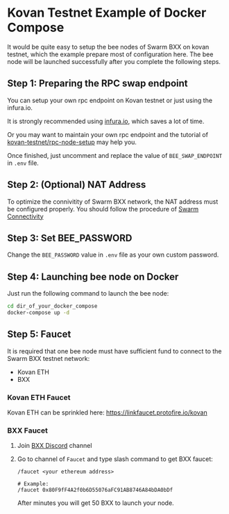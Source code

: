 # Kovan Testnet Example of Docker Compose

It would be quite easy to setup the bee nodes of Swarm BXX on kovan testnet, which the example prepare most of configuration here. The bee node will be launched successfully after you complete the following steps.

## Step 1: Preparing the RPC swap endpoint

You can setup your own rpc endpoint on Kovan testnet or just using the infura.io.

It is strongly recommended using [infura.io](https://infura.io/), which saves a lot of time.

Or you may want to maintain your own rpc endpoint and the tutorial of [kovan-testnet/rpc-node-setup](https://github.com/kovan-testnet/rpc-node-setup) may help you.

Once finished, just uncomment and replace the value of `BEE_SWAP_ENDPOINT` in `.env` file.

## Step 2: (Optional) NAT Address

To optimize the connivitity of Swarm BXX network, the NAT address must be configured properly. You should follow the procedure of [Swarm Connectivity](https://docs.ethswarm.org/docs/installation/connectivity)


## Step 3: Set BEE_PASSWORD

Change the `BEE_PASSWORD` value in `.env` file as your own custom password.

## Step 4: Launching bee node on Docker

Just run the following command to launch the bee node:

```bash
cd dir_of_your_docker_compose
docker-compose up -d
```

## Step 5: Faucet

It is required that one bee node must have sufficient fund to connect to the Swarm BXX testnet network:

- Kovan ETH
- BXX 

### Kovan ETH Faucet

Kovan ETH can be sprinkled here: https://linkfaucet.protofire.io/kovan

### BXX Faucet

1. Join [BXX Discord](https://discord.gg/65c5wBtaeB) channel
2. Go to channel of `Faucet` and type slash command to get BXX faucet:

    ```
    /faucet <your ethereum address>

    # Example:
    /faucet 0x80F9fF4A2f0b6D55076aFC91AB8746A84bDA0bDf
    ```

    After minutes you will get 50 BXX to launch your node.
